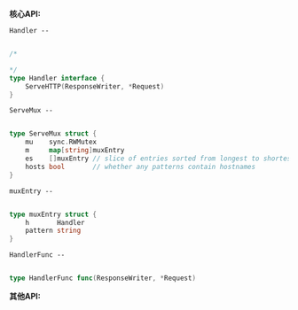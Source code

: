 **核心API:**

`Handler -- `

```go

/*

*/
type Handler interface {
	ServeHTTP(ResponseWriter, *Request)
}

```

`ServeMux -- `

```go

type ServeMux struct {
	mu    sync.RWMutex
	m     map[string]muxEntry
	es    []muxEntry // slice of entries sorted from longest to shortest.
	hosts bool       // whether any patterns contain hostnames
}

```

`muxEntry -- `

```go

type muxEntry struct {
	h       Handler
	pattern string
}

```

`HandlerFunc -- `

```go

type HandlerFunc func(ResponseWriter, *Request)

```

**其他API:**
